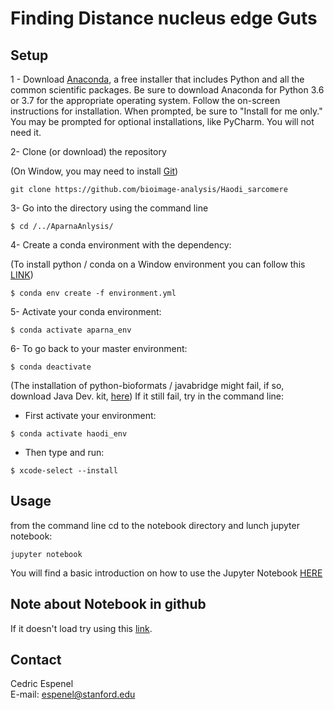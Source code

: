 Finding Distance nucleus edge Guts
==================================

## Setup
1 - Download [Anaconda](https://www.anaconda.com/download/), a free installer that includes Python and all the common scientific packages.
Be sure to download Anaconda for Python 3.6 or 3.7 for the appropriate operating system.
Follow the on-screen instructions for installation. When prompted, be sure to "Install for me only."
You may be prompted for optional installations, like PyCharm. You will not need it.

2- Clone (or download) the repository

(On Window, you may need to install [Git](https://hackernoon.com/install-git-on-windows-9acf2a1944f0))

```
git clone https://github.com/bioimage-analysis/Haodi_sarcomere
```

3- Go into the directory using the command line

```
$ cd /../AparnaAnlysis/
```

4- Create a conda environment with the dependency:

(To install python / conda on a Window environment you can follow this [LINK](https://medium.com/@GalarnykMichael/install-python-on-windows-anaconda-c63c7c3d1444))

```
$ conda env create -f environment.yml
```

5- Activate your conda environment:

```
$ conda activate aparna_env
```

6- To go back to your master environment:

```
$ conda deactivate
```

(The installation of python-bioformats / javabridge might fail, if so, download Java Dev. kit, [here](https://www.oracle.com/technetwork/java/javase/downloads/jdk8-downloads-2133151.html))
If it still fail, try in the command line:

 - First activate your environment:
```
$ conda activate haodi_env
```
 - Then type and run:

 ```
 $ xcode-select --install
 ```


## Usage

from the command line cd to the notebook directory and lunch jupyter notebook:

```
jupyter notebook
```
You will find a basic introduction on how to use the Jupyter Notebook [HERE](https://jupyter-notebook.readthedocs.io/en/stable/examples/Notebook/Notebook%20Basics.html)

## Note about Notebook in github

If it doesn't load try using this [link](https://nbviewer.jupyter.org/).

## Contact
Cedric Espenel  
E-mail: espenel@stanford.edu
